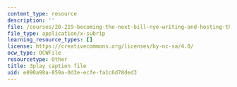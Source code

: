```yaml
---
content_type: resource
description: ''
file: /courses/20-219-becoming-the-next-bill-nye-writing-and-hosting-the-educational-show-january-iap-2015/e890a98a859a0d3eecfefa1c6d78ded3_AjK2zF9yN0k.srt
file_type: application/x-subrip
learning_resource_types: []
license: https://creativecommons.org/licenses/by-nc-sa/4.0/
ocw_type: OCWFile
resourcetype: Other
title: 3play caption file
uid: e890a98a-859a-0d3e-ecfe-fa1c6d78ded3
---
```

